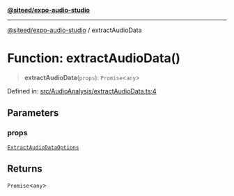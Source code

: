 [**@siteed/expo-audio-studio**](../README.md)

***

[@siteed/expo-audio-studio](../README.md) / extractAudioData

# Function: extractAudioData()

> **extractAudioData**(`props`): `Promise`\<`any`\>

Defined in: [src/AudioAnalysis/extractAudioData.ts:4](https://github.com/deeeed/expo-audio-stream/blob/acf23f6c5feaf05159a3376898117bd6525f08bd/packages/expo-audio-studio/src/AudioAnalysis/extractAudioData.ts#L4)

## Parameters

### props

[`ExtractAudioDataOptions`](../interfaces/ExtractAudioDataOptions.md)

## Returns

`Promise`\<`any`\>
